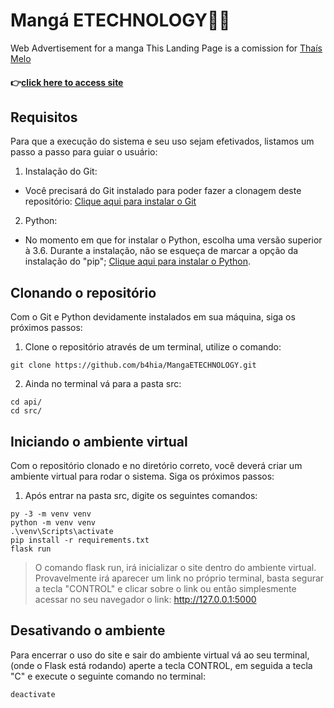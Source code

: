 # Mangá ETECHNOLOGY🐱‍🐉
Web Advertisement for a manga
This Landing Page is a comission for [Thaís Melo](instagram.com/thaismwlo) 
#### 👉[click here to access site](https://mangaetechnology.vercel.app/)
## Requisitos

Para que a execução do sistema e seu uso sejam efetivados, listamos um passo a passo para guiar o usuário:

1. Instalação do Git:
  - Você precisará do Git instalado para poder fazer a clonagem deste repositório: [Clique aqui para instalar o Git](https://git-scm.com/downloads) 

2. Python:
  - No momento em que for instalar o Python, escolha uma versão superior à 3.6. Durante a instalação, não se esqueça de marcar a opção da instalação do "pip"; [Clique aqui para instalar o Python](https://www.python.org/downloads/).

## Clonando o repositório

Com o Git e Python devidamente instalados em sua máquina, siga os próximos passos:

1. Clone o repositório através de um terminal, utilize o comando:

```
git clone https://github.com/b4hia/MangaETECHNOLOGY.git
``` 

2. Ainda no terminal vá para a pasta src:
```
cd api/
cd src/
```

## Iniciando o ambiente virtual

Com o repositório clonado e no diretório correto, você deverá criar um ambiente virtual para rodar o sistema. Siga os próximos passos:

1. Após entrar na pasta src, digite os seguintes comandos:
```
py -3 -m venv venv
python -m venv venv
.\venv\Scripts\activate
pip install -r requirements.txt
flask run
```

> O comando flask run, irá inicializar o site dentro do ambiente virtual.
> Provavelmente irá aparecer um link no próprio terminal, basta segurar a tecla "CONTROL" e clicar sobre o link ou então simplesmente acessar no seu navegador o link: http://127.0.0.1:5000

## Desativando o ambiente

Para encerrar o uso do site e sair do ambiente virtual vá ao seu terminal, (onde o Flask está rodando) aperte a tecla CONTROL, em seguida a tecla "C" e execute o seguinte comando no terminal:
```
deactivate
```
